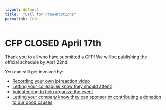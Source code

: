 ```yaml
---
layout: default
title:  "Call for Presentations"
permalink: /cfp
---
```


# CFP CLOSED April 17th

Thank you to all who have submitted a CFP! We will be publishing the official schedule by April 22nd.

You can still get involved by:

* [Recording your own (p)reaction video](/2022/preaction)
* [Letting your colleagues know they should attend](/attend)
* [Volunteering to help organize the event](/contact)
* [Letting your company know they can sponsor by contributing a donation to our good causes](/sponsor)

<!--
# Scope of CFP

We’re looking for you to record either 10-15min or 20-25min technical presentations around observability culture and practices, especially field studies and collaborations. All speakers are encouraged to be available for 10 minutes after their assigned session play time for live questions afterwards, and organizers are happy to help assign the best time for the speaker, given the daily live stream schedule 4pm-8pm GMT / 11am-3pm EST / 8am-12pm PST.

Sample topics include experiences using OpenTelemetry as a form of instrumentation, application of observability tooling to analyze the data, and otherwise how to improve observability in and across organizations practicing continuous delivery and DevOps. In particular, we are looking to highlight the business value of embracing observability across all kinds of end-user organizations. We're also keen to hear about making observability batteries-included by default, so that more people can experience the joys of telemetry in their favorite frameworks and tools.

The typical audience includes SREs, developers, automation engineers, and cloud operations professionals. We encourage first-time speakers to submit, and the co-chairs will offer coaching to any selected speaker who would like assistance or feedback.

# Our CFP is 'Rolling'

Because our conference isn't a monolith or oligarchy, we encourage everyone who has something that complies with the following criteria to submit:

- Your submission should serve others, not yourself
- Your submission should include others, not just yourself
- Your submission should not include product pitches

We will be accepting CFPs from now until April 17th, since being online/virtual means that there are no travel deadlines or major restrictions.

<div class="flexbox">
  <a class="flexbox-button" href="https://www.papercall.io/o11yfest-2022">Submit a CFP!</a>
</div>

If you are a for-profit commercial organization, consider [sponsoring](/sponsor) as well.

# Timings and Notifications

If we accept your submission, you will be notified immediately and will be asked to confirm this acceptance.

Once you confirm, you have until April 17th to provide a link to your recorded video. If you submit your talk on or after April 15th, assume that you should also be submitting your video ASAP.

* Lightning talks (~10-15min) should be NO longer than 15mins, period.
* Full presentations (~20-25min) should be NO longer than 30min, period.

# Recordings

If you want us to help you set up a recordable video conferencing session, you may request this. If not, read carefully below.

Recording tips:

* Your recordings should be as close to 1080p (1920x1080) as possible. Camera in the upper right hand corner preferred, but if you don’t want your camera for any reason, we respect that too.
* Silence you phone, close your email and chat clients, other windows etc, and make sure you are in an undisturbed area as much as possible.
* Absolutely NO BACKGROUND MUSIC. This is not necessary and may even violate content copyrights.
* There is no need to embed o11yfest logos or branding into your presentation visuals.
* Use your best mic and camera, and test them out thoroughly before doing the whole recording
* We do not impose slide formats other than what complies with our Code of Conduct (i.e. insensitive and rude imagery, vulgarity, etc. is right out)
* You should have one slide introducing yourself because we are not going to do lower-third slide-ins etc.
* Please refrain for blatant product pitches, but of course discussing what you personally do in relation to topics like OpenTelemetry etc is fine.

# Cancellation

If after you've accepted, you cannot provide a pre-recorded video before April 17th, no worries. Let us know, one way or the other, and we'll figure something out. We appreciate proactive, slightly-over-communication.

If you've already provided a pre-recording but can't be available for live Q&A, this does not disqualify your presentation and we'll find the right time to schedule it. We can either reschedule the Q&A for an better time for you and attendees, or let them know that your Q&A will be async via our Discord server. In this case, we do hope that you'll still be kind enough to answer questions that come your way.

-->
